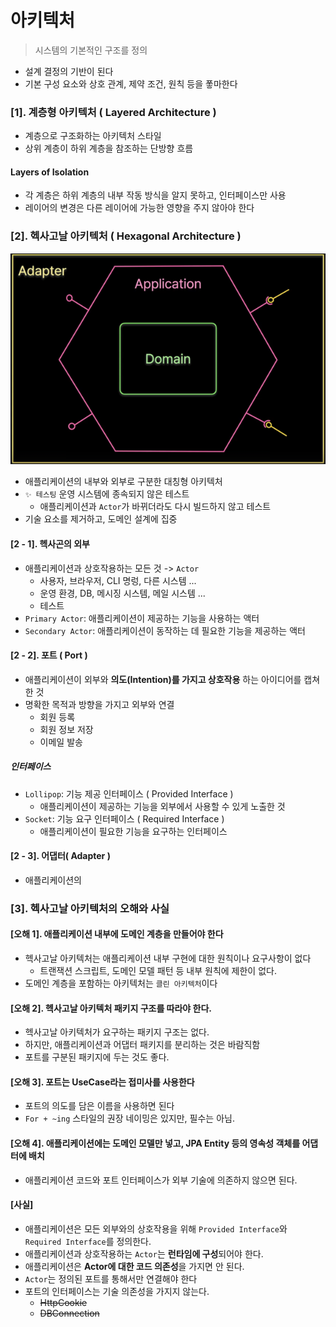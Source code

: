 # 아키텍처
> 시스템의 기본적인 구조를 정의
- 설계 결정의 기반이 된다
- 기본 구성 요소와 상호 관계, 제약 조건, 원칙 등을 퐇마한다

### [1]. 계층형 아키텍처 ( Layered Architecture )
- 계층으로 구조화하는 아키텍처 스타일
- 상위 계층이 하위 계층을 참조하는 단방향 흐름

#### Layers of Isolation
- 각 계층은 하위 계층의 내부 작동 방식을 알지 못하고, 인터페이스만 사용
- 레이어의 변경은 다른 레이어에 가능한 영향을 주지 않아야 한다

### [2]. 헥사고날 아키텍처 ( Hexagonal Architecture )
![img.png](../images/hexagonal-architecture-diagram.png)
- 애플리케이션의 내부와 외부로 구분한 대칭형 아키텍처
- `✨ 테스팅` 운영 시스템에 종속되지 않은 테스트
  - 애플리케이션과 `Actor`가 바뀌더라도 다시 빌드하지 않고 테스트
- 기술 요소를 제거하고, 도메인 설계에 집중

#### [2 - 1]. 헥사곤의 외부
- 애플리케이션과 상호작용하는 모든 것 -> `Actor`
  - 사용자, 브라우저, CLI 명렁, 다른 시스템 ...
  - 운영 환경, DB, 메시징 시스템, 메일 시스템 ...
  - 테스트
- `Primary Actor`: 애플리케이션이 제공하는 기능을 사용하는 액터
- `Secondary Actor`: 애플리케이션이 동작하는 데 필요한 기능을 제공하는 액터

#### [2 - 2]. 포트 ( Port )
- 애플리케이션이 외부와 **의도(Intention)를 가지고 상호작용** 하는 아이디어를 캡쳐한 것
- 명확한 목적과 방향을 가지고 외부와 연결
  - 회원 등록
  - 회원 정보 저장
  - 이메일 발송
##### 인터페이스
- `Lollipop`: 기능 제공 인터페이스 ( Provided Interface ) 
  - 애플리케이션이 제공하는 기능을 외부에서 사용할 수 있게 노출한 것
- `Socket`: 기능 요구 인터페이스 ( Required Interface )
  - 애플리케이션이 필요한 기능을 요구하는 인터페이스

#### [2 - 3]. 어댑터( Adapter )
- 애플리케이션의

### [3]. 헥사고날 아키텍처의 오해와 사실
#### [오해 1]. 애플리케이션 내부에 도메인 계층을 만들어야 한다
- 헥사고날 아키텍처는 애플리케이션 내부 구현에 대한 원칙이나 요구사항이 없다
  - 트랜잭션 스크립트, 도메인 모델 패턴 등 내부 원칙에 제한이 없다.
- 도메인 계층을 포함하는 아키텍처는 `클린 아키텍처`이다

#### [오해 2]. 헥사고날 아키텍처 패키지 구조를 따라야 한다.
- 헥사고날 아키텍처가 요구하는 패키지 구조는 없다.
- 하지만, 애플리케이션과 어댑터 패키지를 분리하는 것은 바람직함
- 포트를 구분된 패키지에 두는 것도 좋다.

#### [오해 3]. 포트는 UseCase라는 접미사를 사용한다
- 포트의 의도를 담은 이름을 사용하면 된다
- `For + ~ing` 스타일의 권장 네이밍은 있지만, 필수는 아님.

#### [오해 4]. 애플리케이션에는 도메인 모델만 넣고, JPA Entity 등의 영속성 객체를 어댑터에 배치
- 애플리케이션 코드와 포트 인터페이스가 외부 기술에 의존하지 않으면 된다.

#### [사실]
- 애플리케이션은 모든 외부와의 상호작용을 위해 `Provided Interface`와 `Required Interface`를 정의한다.
- 애플리케이션과 상호작용하는 `Actor`는 **런타임에 구성**되어야 한다.
- 애플리케이션은 **Actor에 대한 코드 의존성**을 가지면 안 된다.
- `Actor`는 정의된 포트를 통해서만 연결해야 한다
- 포트의 인터페이스는 기술 의존성을 가지지 않는다.
  - ~~HttpCookie~~
  - ~~DBConnection~~
